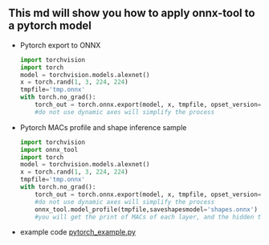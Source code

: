     
## This md will show you how to apply onnx-tool to a pytorch model
* Pytorch export to ONNX 
    ```python
    import torchvision
    import torch
    model = torchvision.models.alexnet()
    x = torch.rand(1, 3, 224, 224)
    tmpfile='tmp.onnx'
    with torch.no_grad():
        torch_out = torch.onnx.export(model, x, tmpfile, opset_version=12 )  #opset 12 and opset 7 tested
        #do not use dynamic axes will simplify the process
    ```    

* Pytorch MACs profile and shape inference sample
    ```python
    import torchvision
    import onnx_tool
    import torch
    model = torchvision.models.alexnet()
    x = torch.rand(1, 3, 224, 224)
    tmpfile='tmp.onnx'
    with torch.no_grad():
        torch_out = torch.onnx.export(model, x, tmpfile, opset_version=12 )  #opset 12 and opset 7 tested
        #do not use dynamic axes will simplify the process
        onnx_tool.model_profile(tmpfile,saveshapesmodel='shapes.onnx')
        #you will get the print of MACs of each layer, and the hidden tensor's shapes will be export to shapes.onnx
    ```    

* example code [pytorch_example.py](../benchmark/pytorch_example.py)